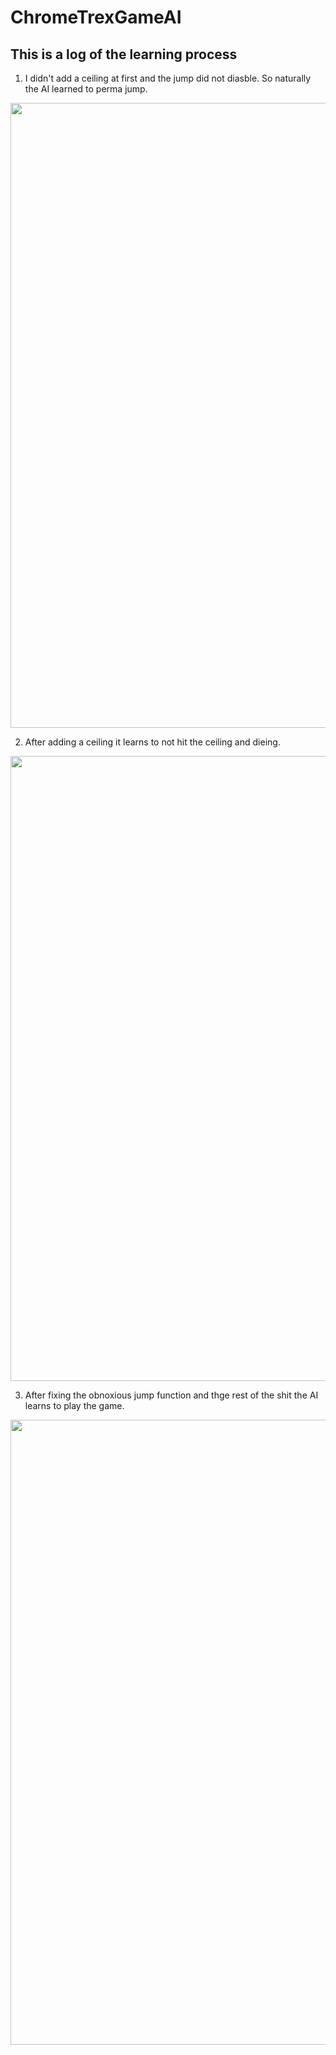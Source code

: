 # ChromeTrexGameAI
## This is a log of the learning process 

1. I didn't add a ceiling at first and the jump did not diasble. So naturally the AI learned to perma jump.

<img src="https://github.com/BananaBond/ChromeTrexGameAI/blob/master/Recordings/1.%20All%20jumping%20record.gif" width=1000>

2. After adding a ceiling it learns to not hit the ceiling and dieing. 

<img src="https://github.com/BananaBond/ChromeTrexGameAI/blob/master/Recordings/2.%20After%20top%20wall%20is%20added.gif" width=1000>

3. After fixing the obnoxious jump function and thge rest of the shit the AI learns to play the game. 


<img src="https://github.com/BananaBond/ChromeTrexGameAI/blob/master/Recordings/3.%20Wokring%20perma%20duck.gif" width=1000>
